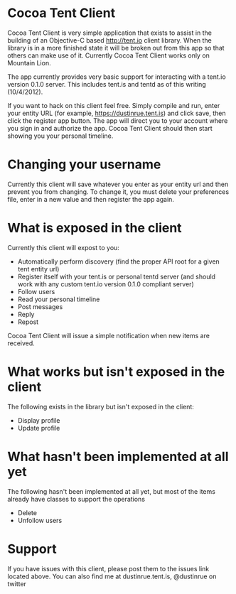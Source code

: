Cocoa Tent Client
=================
Cocoa Tent Client is very simple application that exists to assist in the building of an Objective-C based
http://tent.io client library.  When the library is in a more finished state it will be broken out
from this app so that others can make use of it.  Currently Cocoa Tent Client works only on Mountain Lion.

The app currently provides very basic support for interacting with a tent.io version 0.1.0 server.  This includes tent.is and tentd as of this writing (10/4/2012).

If you want to hack on this client feel free.  Simply compile and run, enter your entity URL (for example, https://dustinrue.tent.is) and click save, then click the register app button.  The app will direct you to your account where you sign in and authorize the app.  Cocoa Tent Client should then start showing you your personal timeline.

Changing your username
======================
Currently this client will save whatever you enter as your entity url and then prevent you from changing.  To change it, you must delete your preferences file, enter in a new value and then register the app again.  

What is exposed in the client
=============================
Currently this client will expost to you:

* Automatically perform discovery (find the proper API root for a given tent entity url)
* Register itself with your tent.is or personal tentd server (and should work with any custom tent.io version 0.1.0 compliant server)
* Follow users
* Read your personal timeline
* Post messages
* Reply
* Repost

Cocoa Tent Client will issue a simple notification when new items are received.

What works but isn't exposed in the client
==========================================
The following exists in the library but isn't exposed in the client:

* Display profile
* Update profile

What hasn't been implemented at all yet
=======================================
The following hasn't been implemented at all yet, but most of the items already have classes to support the operations

* Delete
* Unfollow users

Support
=======
If you have issues with this client, please post them to the issues link located above.  You can also find me at dustinrue.tent.is, @dustinrue on twitter